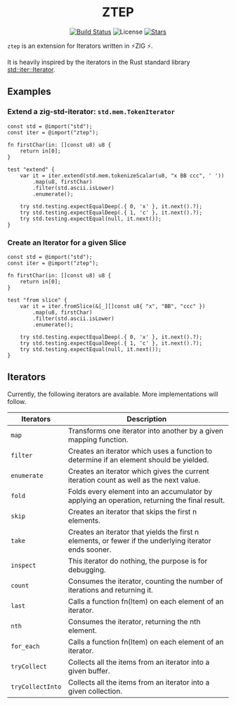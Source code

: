 <div align="center">

# ZTEP 

[![Build Status](https://img.shields.io/github/actions/workflow/status/lima1909/ztep/ci.yaml?style=for-the-badge)](https://github.com/lima1909/ztep/actions)
![License](https://img.shields.io/github/license/lima1909/ztep?style=for-the-badge)
[![Stars](https://img.shields.io/github/stars/lima1909/ztep?style=for-the-badge)](https://github.com/lima1909/ztep/stargazers)

</div>

`ztep` is an extension for Iterators written in ⚡ZIG ⚡.

It is heavily inspired by the iterators in the Rust standard library [std::iter::Iterator](https://doc.rust-lang.org/std/iter/trait.Iterator.html).

## Examples

### Extend a zig-std-iterator: `std.mem.TokenIterator`

```zig
const std = @import("std");
const iter = @import("ztep");

fn firstChar(in: []const u8) u8 {
    return in[0];
}

test "extend" {
    var it = iter.extend(std.mem.tokenizeScalar(u8, "x BB ccc", ' '))
        .map(u8, firstChar)
        .filter(std.ascii.isLower)
        .enumerate();

    try std.testing.expectEqualDeep(.{ 0, 'x' }, it.next().?);
    try std.testing.expectEqualDeep(.{ 1, 'c' }, it.next().?);
    try std.testing.expectEqual(null, it.next());
}
```

### Create an Iterator for a given Slice

```zig
const std = @import("std");
const iter = @import("ztep");

fn firstChar(in: []const u8) u8 {
    return in[0];
}

test "from slice" {
    var it = iter.fromSlice(&[_][]const u8{ "x", "BB", "ccc" })
        .map(u8, firstChar)
        .filter(std.ascii.isLower)
        .enumerate();

    try std.testing.expectEqualDeep(.{ 0, 'x' }, it.next().?);
    try std.testing.expectEqualDeep(.{ 1, 'c' }, it.next().?);
    try std.testing.expectEqual(null, it.next());
}
```


## Iterators

Currently, the following iterators are available. More implementations will follow.

| Iterators        | Description                                                                                            |
|------------------|--------------------------------------------------------------------------------------------------------|
| `map`            | Transforms one iterator into another by a given mapping function.                                      |
| `filter`         | Creates an iterator which uses a function to determine if an element should be yielded.                |
| `enumerate`      | Creates an iterator which gives the current iteration count as well as the next value.                 |
| `fold`           | Folds every element into an accumulator by applying an operation, returning the final result.          |
| `skip`           | Creates an iterator that skips the first n elements.                                                   |
| `take`           | Creates an iterator that yields the first n elements, or fewer if the underlying iterator ends sooner. |
| `inspect`        | This iterator do nothing, the purpose is for debugging.                                                |
| `count`          | Consumes the iterator, counting the number of iterations and returning it.                             |
| `last`           | Calls a function fn(Item) on each element of an iterator.                                              |
| `nth`            | Consumes the iterator, returning the nth element.                                                      |
| `for_each`       | Calls a function fn(Item) on each element of an iterator.                                              |
| `tryCollect`     | Collects all the items from an iterator into a given  buffer.                                          |
| `tryCollectInto` | Collects all the items from an iterator into a given collection.                                       |
